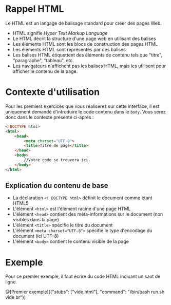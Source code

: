 # Rappel HTML
Le HTML est un langage de balisage standard pour créer des pages Web.
- HTML signifie *Hyper Text Markup Language*
- Le HTML décrit la structure d'une page web en utilisant des balises
- Les éléments HTML sont les blocs de construction des pages HTML
- Les éléments HTML sont représentés par des balises
- Les balises HTML étiquettent des éléments de contenu tels que "titre", "paragraphe", "tableau", etc.
- Les navigateurs n'affichent pas les balises HTML, mais les utilisent pour afficher le contenu de la page.

# Contexte d'utilisation
Pour les premiers exercices que vous réaliserez sur cette interface, il est uniquement demandé d'introduire le code contenu dans le `body`.
Vous serez donc dans le contexte présenté ci-après :
```html
<!DOCTYPE html>
<html>
	<head>
		<meta charset="UTF-8">
		<title>Titre de page</title>
	</head>
	<body>
		//Votre code se trouvera ici.
	</body>
</html>
```
## Explication du contenu de base

- La déclaration `<! DOCTYPE html>` définit le document comme étant HTML5
- L'élément `<html>` est l'élément racine d'une page HTML
- L'élément `<head>` contient des méta-informations sur le document (non visibles dans la page)
- L'élément `<title>` spécifie le titre du document
- L'élément `<meta charset="UTF-8">` spécifie le type d'encodage du document (ici UTF-8)
- L'élément `<body>` contient le contenu visible de la page



# Exemple
Pour ce premier exemple, il faut écrire du code HTML incluant un saut de ligne.

@[Premier exemple]({"stubs": ["vide.html"], "command": "/bin/bash run.sh vide br"})
